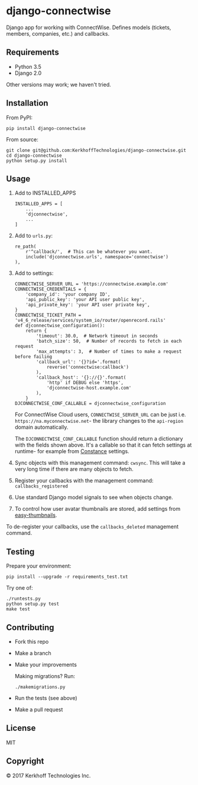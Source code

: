 # django-connectwise

Django app for working with ConnectWise. Defines models (tickets,
members, companies, etc.) and callbacks.

## Requirements

-  Python 3.5
-  Django 2.0

Other versions may work; we haven't tried.

## Installation

From PyPI:

    pip install django-connectwise

From source:

    git clone git@github.com:KerkhoffTechnologies/django-connectwise.git
    cd django-connectwise
    python setup.py install

## Usage

1. Add to INSTALLED_APPS

    ```
    INSTALLED_APPS = [
        ...
        'djconnectwise',
        ...
    ]
    ```

1. Add to `urls.py`:

    ```
    re_path(
        r'^callback/',  # This can be whatever you want.
        include('djconnectwise.urls', namespace='connectwise')
    ),
    ```

1. Add to settings:

    ```
    CONNECTWISE_SERVER_URL = 'https://connectwise.example.com'
    CONNECTWISE_CREDENTIALS = {
        'company_id': 'your company ID',
        'api_public_key': 'your API user public key',
        'api_private_key': 'your API user private key',
    }
    CONNECTWISE_TICKET_PATH = 'v4_6_release/services/system_io/router/openrecord.rails'
    def djconnectwise_configuration():
        return {
            'timeout': 30.0,  # Network timeout in seconds
            'batch_size': 50,  # Number of records to fetch in each request
            'max_attempts': 3,  # Number of times to make a request before failing
            'callback_url': '{}?id='.format(
                reverse('connectwise:callback')
            ),
            'callback_host': '{}://{}'.format(
                'http' if DEBUG else 'https',
                'djconnectwise-host.example.com'
            ),
        }
    DJCONNECTWISE_CONF_CALLABLE = djconnectwise_configuration
    ```

    For ConnectWise Cloud users, `CONNECTWISE_SERVER_URL` can be just i.e. `https://na.myconnectwise.net`- the library changes to the `api-region` domain automatically.
      
    The `DJCONNECTWISE_CONF_CALLABLE` function should return a dictionary with the fields shown above. It's a callable so that it can fetch settings at runtime- for example from [Constance](https://github.com/jazzband/django-constance) settings.
1. Sync objects with this management command: `cwsync`. This will take a very long time if there are many objects to fetch.
1. Register your callbacks with the management command: `callbacks_registered`
1. Use standard Django model signals to see when objects change.
1. To control how user avatar thumbnails are stored, add settings from 
   [easy-thumbnails](https://easy-thumbnails.readthedocs.io/en/stable/ref/settings/).

To de-register your callbacks, use the `callbacks_deleted` management command.

## Testing

Prepare your environment:

```
pip install --upgrade -r requirements_test.txt
```

Try one of:

    ./runtests.py
    python setup.py test
    make test

## Contributing

- Fork this repo
- Make a branch
- Make your improvements

    Making migrations? Run:

    ```
    ./makemigrations.py
    ```

- Run the tests (see above)
- Make a pull request

## License

MIT

## Copyright

© 2017 Kerkhoff Technologies Inc.
